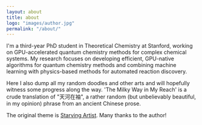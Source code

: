 ```yaml
---
layout: about
title: about
logo: "images/author.jpg"
permalink: "/about/"
---
```


I'm a third-year PhD student in Theoretical Chemistry at Stanford, working on GPU-accelerated quantum chemistry methods for complex chemical systems. My research focuses on developing efficient, GPU-native algorithms for quantum chemistry methods and combining machine learning with physics-based methods for automated reaction discovery.

Here I also dump all my random doodles and other arts and will hopefully witness some progress along the way. 'The Milky Way in My Reach' is a crude translation of "天河在袖", a rather random (but unbelievably beautiful, in my opinion) phrase from an ancient Chinese prose.

The original theme is [Starving Artist](https://github.com/chrisanthropic/starving-artist-jekyll-theme). Many thanks to the author!
